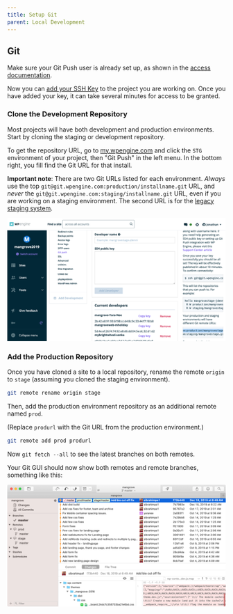 ```yaml
---
title: Setup Git
parent: Local Development
---
```

## Git
Make sure your Git Push user is already set up, as shown in the [access documentation](/access).

Now you can [add your SSH Key](/wpengine/add-git-key) to the project you are working on. Once you have added your key, it can take several minutes for access to be granted.

### Clone the Development Repository
Most projects will have both development and production environments. Start by cloning the staging or development repository.

To get the repository URL, go to [my.wpengine.com](https://my.wpengine.com/) and click the `STG` environment of your project, then "Git Push" in the left menu. In the bottom right, you fill find the Git URL for that install.

**Important note**: There are two Git URLs listed for each environment. _Always_ use the top
`git@git.wpengine.com:production/installname.git`
URL, and _never_ the
`git@git.wpengine.com:staging/installname.git`
URL, even if you are working on a staging environment. The second URL is for the [legacy staging system](/wpengine).

![Screenshot showing where to find Git URL](git-url.png)

### Add the Production Repository
Once you have cloned a site to a local repository, rename the remote `origin` to `stage` (assuming you cloned the staging environment).

```bash
git remote rename origin stage
```

Then, add the production environment repository as an additional remote named `prod`.

(Replace `produrl` with the Git URL from the production environment.)
```bash
git remote add prod produrl
```

Now `git fetch --all` to see the latest branches on both remotes.

Your Git GUI should now show both remotes and remote branches, something like this:

![Git GUI showing prod and stage remotes](git-remotes.png)
